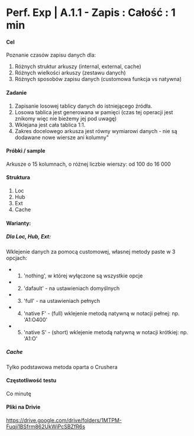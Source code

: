 # Perf. Exp | A.1.1 - Zapis : Całość : 1 min


#### Cel
Poznanie czasów zapisu danych dla:
1. Różnych struktur arkuszy (internal, external, cache)
2. Różnych wielkości arkuszy (zestawu danych)
3. Różnych sposobów zapisu danych (customowa funkcja vs natywna)

#### Zadanie
1. Zapisanie losowej tablicy danych do istniejącego źródła.
2. Losowa tablica jest generowana w pamięci (czas tej operacji jest znikomy więc nie bieżemy jej pod uwagę)
3. Wklejana jest cała tablica 1:1.
4. Zakres docelowego arkusza jest równy wymiarowi danych - nie są dodawane nowe wiersze ani kolumny"


#### Próbki / sample
Arkusze o 15 kolumnach, o różnej liczbie wierszy: od 100 do 16 000

#### Struktura
1. Loc
2. Hub
3. Ext
4. Cache

#### Warianty:
##### Dla Loc, Hub, Ext:
Wklejenie danych za pomocą customowej, własnej metody paste w 3 opcjach:
- 1. 'nothing', w której wyłączone są wszystkie opcje
- 2. 'dafault' - na ustawieniach domyślnych
- 3. 'full' - na ustawieniach pełnych
- 4. 'native F' - (full) wklejenie metodą natywną w notacji pełnej: np. 'A1:O400'
- 5. 'native S' - (short) wklejenie metodą natywną w notacji krótkiej: np. 'A1:O'
##### Cache
Tylko podstawowa metoda oparta o Crushera


#### Częstotliwość testu
Co minutę


#### Pliki na Drivie
https://drive.google.com/drive/folders/1MTPM-Fuqji1BSfrm862UkWiPcSBZfR6s
